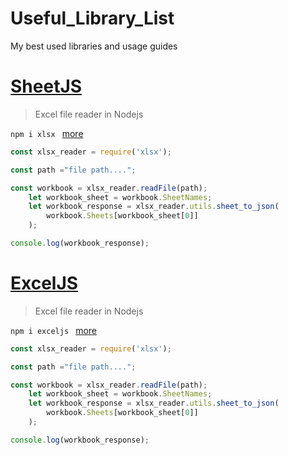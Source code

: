 # Useful_Library_List
My best used libraries and usage guides











#  [SheetJS](https://sheetjs.com/)

> Excel file reader in Nodejs

`npm i xlsx ` [more](https://www.npmjs.com/package/xlsx)

```javascript
const xlsx_reader = require('xlsx');

const path ="file path....";

const workbook = xlsx_reader.readFile(path);
    let workbook_sheet = workbook.SheetNames;
    let workbook_response = xlsx_reader.utils.sheet_to_json(
        workbook.Sheets[workbook_sheet[0]]
    );

console.log(workbook_response);

```


#  [ExcelJS](https://github.com/exceljs/exceljs#readme)

> Excel file reader in Nodejs

`npm i exceljs ` [more](https://www.npmjs.com/package/exceljs)

```javascript
const xlsx_reader = require('xlsx');

const path ="file path....";

const workbook = xlsx_reader.readFile(path);
    let workbook_sheet = workbook.SheetNames;
    let workbook_response = xlsx_reader.utils.sheet_to_json(
        workbook.Sheets[workbook_sheet[0]]
    );

console.log(workbook_response);

```
